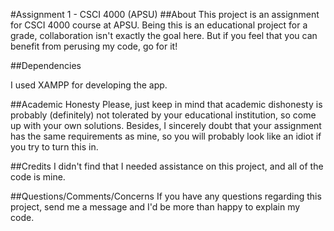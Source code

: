 #Assignment 1 - CSCI 4000 (APSU)
##About
This project is an assignment for CSCI 4000 course at APSU. Being this is an educational project for a grade, collaboration isn't exactly the goal here. But if you feel that you can benefit from perusing my code, go for it! 

##Dependencies

I used XAMPP for developing the app.

##Academic Honesty
Please, just keep in mind that academic dishonesty is probably (definitely) not tolerated by your educational institution, so come up with your own solutions. Besides, I sincerely doubt that your assignment has the same requirements as mine, so you will probably look like an idiot if you try to turn this in.

##Credits
I didn't find that I needed assistance on this project, and all of the code is mine.

##Questions/Comments/Concerns
If you have any questions regarding this project, send me a message and I'd be more than happy to explain my code.
